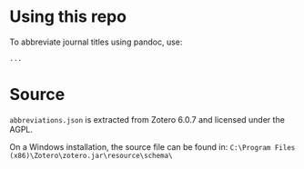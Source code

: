 # Using this repo

To abbreviate journal titles using pandoc, use:

```
...
```

# Source
`abbreviations.json` is extracted from Zotero 6.0.7 and licensed under the AGPL.


On a Windows installation, the source file can be found in:
`C:\Program Files (x86)\Zotero\zotero.jar\resource\schema\`
